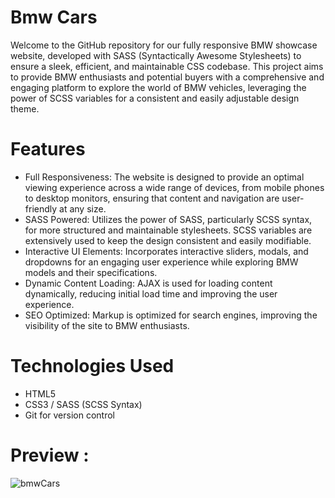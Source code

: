 # Bmw Cars

Welcome to the GitHub repository for our fully responsive BMW showcase website, developed with SASS (Syntactically Awesome Stylesheets) to ensure a sleek, efficient, and maintainable CSS codebase. This project aims to provide BMW enthusiasts and potential buyers with a comprehensive and engaging platform to explore the world of BMW vehicles, leveraging the power of SCSS variables for a consistent and easily adjustable design theme.


# Features

- Full Responsiveness: The website is designed to provide an optimal viewing experience across a wide range of devices, from mobile phones to desktop monitors, ensuring that content and navigation are user-friendly at any size.
- SASS Powered: Utilizes the power of SASS, particularly SCSS syntax, for more structured and maintainable stylesheets. SCSS variables are extensively used to keep the design consistent and easily modifiable.
- Interactive UI Elements: Incorporates interactive sliders, modals, and dropdowns for an engaging user experience while exploring BMW models and their specifications.
- Dynamic Content Loading: AJAX is used for loading content dynamically, reducing initial load time and improving the user experience.
- SEO Optimized: Markup is optimized for search engines, improving the visibility of the site to BMW enthusiasts.

# Technologies Used

- HTML5
- CSS3 / SASS (SCSS Syntax)
- Git for version control

# Preview :

![bmwCars](https://github.com/yusufyaman07/bmw_cars_sass/assets/148998418/65932109-d051-4d28-82ed-1123afbd2ef3)
